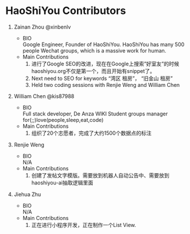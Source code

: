 # HaoShiYou Contributors

1. Zainan Zhou @xinbenlv
    - BIO  
        Google Engineer, Founder of HaoShiYou. HaoShiYou has many 500 people Wechat groups, which is a massive work for human.
    - Main Contributions  
        1. 进行了Google SEO的改进，现在在Google上搜索”好室友”的时候 haoshiyou\.org不仅是第一个，而且开始有snippet了。
        2. Next need to SEO for keywords “湾区 租房”， “旧金山 租房”
        3. Held two coding sessions with Renjie Weng and William Chen

2. William Chen @kis87988
    - BIO  
        Full stack developer, De Anza WIKI Student groups manager  
        for(;;)love(people,sleep,eat,code)
    - Main Contributions  
        1. 组织了20个志愿者，完成了大约1500个数据点的标注

3. Renjie Weng
    - BIO  
        N/A
    - Main Contributions  
        1. 创建了发帖文字模版。需要放到机器人自动公告中、需要放到haoshiyou\-ai抽取逻辑里面

4. Jiehua Zhu
    - BIO  
        N/A
    - Main Contributions  
        1. 正在进行小程序开发，正在制作一个List View\.
